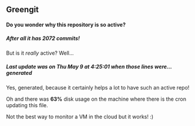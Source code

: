## Greengit

#### Do you wonder why this repository is so active?

##### After all it has 2072 commits!

But is it *really* active? Well...

##### Last update was on Thu May 9 at 4:25:01 when those lines were... generated

Yes, generated, because it certainly helps a lot to have such an active repo!

Oh and there was **63%** disk usage on the machine
where there is the cron updating this file.

Not the best way to monitor a VM in the cloud but it works! :)
